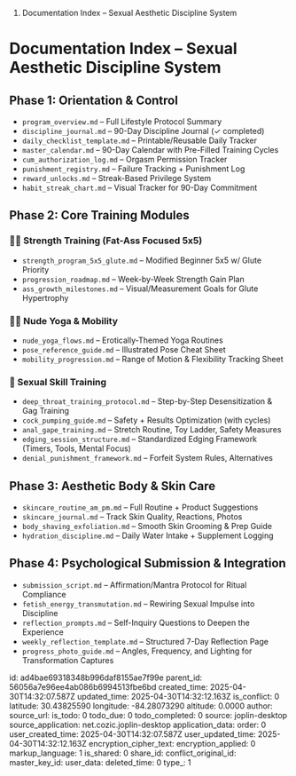 1. Documentation Index – Sexual Aesthetic Discipline System

# Documentation Index – Sexual Aesthetic Discipline System

## Phase 1: Orientation & Control
- `program_overview.md` – Full Lifestyle Protocol Summary
- `discipline_journal.md` – 90-Day Discipline Journal (✓ completed)
- `daily_checklist_template.md` – Printable/Reusable Daily Tracker
- `master_calendar.md` – 90-Day Calendar with Pre-Filled Training Cycles
- `cum_authorization_log.md` – Orgasm Permission Tracker
- `punishment_registry.md` – Failure Tracking + Punishment Log
- `reward_unlocks.md` – Streak-Based Privilege System
- `habit_streak_chart.md` – Visual Tracker for 90-Day Commitment

## Phase 2: Core Training Modules
### 🏋️‍♂️ Strength Training (Fat-Ass Focused 5x5)
- `strength_program_5x5_glute.md` – Modified Beginner 5x5 w/ Glute Priority
- `progression_roadmap.md` – Week-by-Week Strength Gain Plan
- `ass_growth_milestones.md` – Visual/Measurement Goals for Glute Hypertrophy

### 🧘‍♂️ Nude Yoga & Mobility
- `nude_yoga_flows.md` – Erotically-Themed Yoga Routines
- `pose_reference_guide.md` – Illustrated Pose Cheat Sheet
- `mobility_progression.md` – Range of Motion & Flexibility Tracking Sheet

### 🍆 Sexual Skill Training
- `deep_throat_training_protocol.md` – Step-by-Step Desensitization & Gag Training
- `cock_pumping_guide.md` – Safety + Results Optimization (with cycles)
- `anal_gape_training.md` – Stretch Routine, Toy Ladder, Safety Measures
- `edging_session_structure.md` – Standardized Edging Framework (Timers, Tools, Mental Focus)
- `denial_punishment_framework.md` – Forfeit System Rules, Alternatives

## Phase 3: Aesthetic Body & Skin Care
- `skincare_routine_am_pm.md` – Full Routine + Product Suggestions
- `skincare_journal.md` – Track Skin Quality, Reactions, Photos
- `body_shaving_exfoliation.md` – Smooth Skin Grooming & Prep Guide
- `hydration_discipline.md` – Daily Water Intake + Supplement Logging

## Phase 4: Psychological Submission & Integration
- `submission_script.md` – Affirmation/Mantra Protocol for Ritual Compliance
- `fetish_energy_transmutation.md` – Rewiring Sexual Impulse into Discipline
- `reflection_prompts.md` – Self-Inquiry Questions to Deepen the Experience
- `weekly_reflection_template.md` – Structured 7-Day Reflection Page
- `progress_photo_guide.md` – Angles, Frequency, and Lighting for Transformation Captures



id: ad4bae69318348b996daf8155ae7f99e
parent_id: 56056a7e96ee4ab086b6994513fbe6bd
created_time: 2025-04-30T14:32:07.587Z
updated_time: 2025-04-30T14:32:12.163Z
is_conflict: 0
latitude: 30.43825590
longitude: -84.28073290
altitude: 0.0000
author: 
source_url: 
is_todo: 0
todo_due: 0
todo_completed: 0
source: joplin-desktop
source_application: net.cozic.joplin-desktop
application_data: 
order: 0
user_created_time: 2025-04-30T14:32:07.587Z
user_updated_time: 2025-04-30T14:32:12.163Z
encryption_cipher_text: 
encryption_applied: 0
markup_language: 1
is_shared: 0
share_id: 
conflict_original_id: 
master_key_id: 
user_data: 
deleted_time: 0
type_: 1